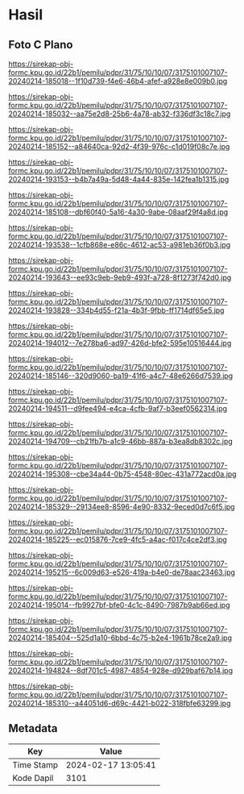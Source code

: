 # Hasil

## Foto C Plano

https://sirekap-obj-formc.kpu.go.id/22b1/pemilu/pdpr/31/75/10/10/07/3175101007107-20240214-185018--1f10d739-f4e6-46b4-afef-a928e8e009b0.jpg

https://sirekap-obj-formc.kpu.go.id/22b1/pemilu/pdpr/31/75/10/10/07/3175101007107-20240214-185032--aa75e2d8-25b6-4a78-ab32-f336df3c18c7.jpg

https://sirekap-obj-formc.kpu.go.id/22b1/pemilu/pdpr/31/75/10/10/07/3175101007107-20240214-185152--a84640ca-92d2-4f39-976c-c1d019f08c7e.jpg

https://sirekap-obj-formc.kpu.go.id/22b1/pemilu/pdpr/31/75/10/10/07/3175101007107-20240214-193153--b4b7a49a-5d48-4a44-835e-142fea1b1315.jpg

https://sirekap-obj-formc.kpu.go.id/22b1/pemilu/pdpr/31/75/10/10/07/3175101007107-20240214-185108--dbf60f40-5a16-4a30-9abe-08aaf29f4a8d.jpg

https://sirekap-obj-formc.kpu.go.id/22b1/pemilu/pdpr/31/75/10/10/07/3175101007107-20240214-193538--1cfb868e-e86c-4612-ac53-a981eb36f0b3.jpg

https://sirekap-obj-formc.kpu.go.id/22b1/pemilu/pdpr/31/75/10/10/07/3175101007107-20240214-193643--ee93c9eb-9eb9-493f-a728-8f1273f742d0.jpg

https://sirekap-obj-formc.kpu.go.id/22b1/pemilu/pdpr/31/75/10/10/07/3175101007107-20240214-193828--334b4d55-f21a-4b3f-9fbb-ff1714df65e5.jpg

https://sirekap-obj-formc.kpu.go.id/22b1/pemilu/pdpr/31/75/10/10/07/3175101007107-20240214-194012--7e278ba6-ad97-426d-bfe2-595e10516444.jpg

https://sirekap-obj-formc.kpu.go.id/22b1/pemilu/pdpr/31/75/10/10/07/3175101007107-20240214-185146--320d9060-ba19-41f6-a4c7-48e6266d7539.jpg

https://sirekap-obj-formc.kpu.go.id/22b1/pemilu/pdpr/31/75/10/10/07/3175101007107-20240214-194511--d9fee494-e4ca-4cfb-9af7-b3eef0562314.jpg

https://sirekap-obj-formc.kpu.go.id/22b1/pemilu/pdpr/31/75/10/10/07/3175101007107-20240214-194709--cb21fb7b-a1c9-46bb-887a-b3ea8db8302c.jpg

https://sirekap-obj-formc.kpu.go.id/22b1/pemilu/pdpr/31/75/10/10/07/3175101007107-20240214-195308--cbe34a44-0b75-4548-80ec-431a772acd0a.jpg

https://sirekap-obj-formc.kpu.go.id/22b1/pemilu/pdpr/31/75/10/10/07/3175101007107-20240214-185329--29134ee8-8596-4e90-8332-9eced0d7c6f5.jpg

https://sirekap-obj-formc.kpu.go.id/22b1/pemilu/pdpr/31/75/10/10/07/3175101007107-20240214-185225--ec015876-7ce9-4fc5-a4ac-f017c4ce2df3.jpg

https://sirekap-obj-formc.kpu.go.id/22b1/pemilu/pdpr/31/75/10/10/07/3175101007107-20240214-195215--6c009d63-e526-419a-b4e0-de78aac23463.jpg

https://sirekap-obj-formc.kpu.go.id/22b1/pemilu/pdpr/31/75/10/10/07/3175101007107-20240214-195014--fb9927bf-bfe0-4c1c-8490-7987b9ab66ed.jpg

https://sirekap-obj-formc.kpu.go.id/22b1/pemilu/pdpr/31/75/10/10/07/3175101007107-20240214-185404--525d1a10-6bbd-4c75-b2e4-1961b78ce2a9.jpg

https://sirekap-obj-formc.kpu.go.id/22b1/pemilu/pdpr/31/75/10/10/07/3175101007107-20240214-194824--8df701c5-4987-4854-928e-d929baf67b14.jpg

https://sirekap-obj-formc.kpu.go.id/22b1/pemilu/pdpr/31/75/10/10/07/3175101007107-20240214-185310--a44051d6-d69c-4421-b022-318fbfe63299.jpg


## Metadata

| Key        | Value               |
| ---------- | ------------------- |
| Time Stamp | 2024-02-17 13:05:41 |
| Kode Dapil | 3101                |



